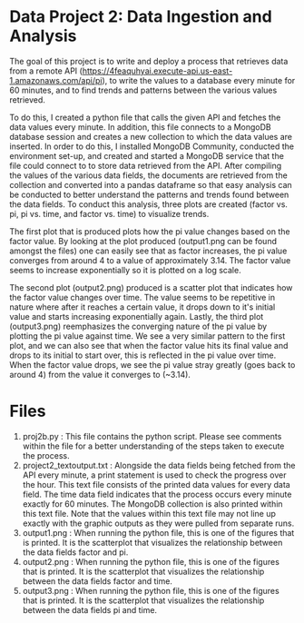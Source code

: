 # Data Project 2: Data Ingestion and Analysis

The goal of this project is to write and deploy a process that retrieves data from a remote API (https://4feaquhyai.execute-api.us-east-1.amazonaws.com/api/pi), to write the values to a database every minute for 60 minutes, and to find trends and patterns between the various values retrieved. 

To do this, I created a python file that calls the given API and fetches the data values every minute. In addition, this file connects to a MongoDB database session and creates a new collection to which the data values are inserted. In order to do this, I installed MongoDB Community, conducted the environment set-up, and created and started a MongoDB service that the file could connect to to store data retrieved from the API. After compiling the values of the various data fields, the documents are retrieved from the collection and converted into a pandas dataframe so that easy analysis can be conducted to better understand the patterns and trends found between the data fields. To conduct this analysis, three plots are created (factor vs. pi, pi vs. time, and factor vs. time) to visualize trends. 

The first plot that is produced plots how the pi value changes based on the factor value. By looking at the plot produced (output1.png can be found amongst the files) one can easily see that as factor increases, the pi value converges from around 4 to a value of approximately 3.14. The factor value seems to increase exponentially so it is plotted on a log scale. 

The second plot (output2.png) produced is a scatter plot that indicates how the factor value changes over time. The value seems to be repetitive in nature where after it reaches a certain value, it drops down to it's initial value and starts increasing exponentially again. Lastly, the third plot (output3.png) reemphasizes the converging nature of the pi value by plotting the pi value against time. We see a very similar pattern to the first plot, and we can also see that when the factor value hits its final value and drops to its initial to start over, this is reflected in the pi value over time. When the factor value drops, we see the pi value stray greatly (goes back to around 4) from the value it converges to (~3.14). 


# Files

1. proj2b.py : This file contains the python script. Please see comments within the file for a better understanding of the steps taken to execute the process.
2. project2_textoutput.txt : Alongside the data fields being fetched from the API every minute, a print statement is used to check the progress over the hour. This text file consists of the printed data values for every data field. The time data field indicates that the process occurs every minute exactly for 60 minutes. The MongoDB collection is also printed within this text file. Note that the values within this text file may not line up exactly with the graphic outputs as they were pulled from separate runs. 
3. output1.png : When running the python file, this is one of the figures that is printed. It is the scatterplot that visualizes the relationship between the data fields factor and pi. 
4. output2.png : When running the python file, this is one of the figures that is printed. It is the scatterplot that visualizes the relationship between the data fields factor and time. 
5. output3.png : When running the python file, this is one of the figures that is printed. It is the scatterplot that visualizes the relationship between the data fields pi and time. 
 



